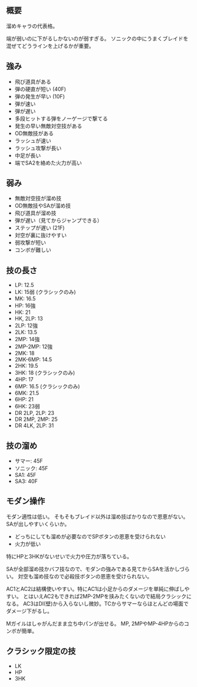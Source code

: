 ## 概要

溜めキャラの代表格。

端が弱いのに下がるしかないのが弱すぎる。
ソニックの中にうまくブレイドを混ぜてどうラインを上げるかが重要。

## 強み

- 飛び道具がある
- 弾の硬直が短い (40F)
- 弾の発生が早い (10F)
- 弾が速い
- 弾が遅い
- 多段ヒットする弾をノーゲージで撃てる
- 発生の早い無敵対空技がある
- OD無敵技がある
- ラッシュが速い
- ラッシュ攻撃が長い
- 中足が長い
- 端でSA2を絡めた火力が高い

## 弱み

- 無敵対空技が溜め技
- OD無敵技やSAが溜め技
- 飛び道具が溜め技
- 弾が遅い（見てからジャンプできる）
- ステップが遅い (21F)
- 対空が裏に抜けやすい
- 弱攻撃が短い
- コンボが難しい

## 技の長さ

- LP: 12.5
- LK: 15弱 (クラシックのみ)
- MK: 16.5
- HP: 16強
- HK: 21
- HK, 2LP: 13
- 2LP: 12強
- 2LK: 13.5
- 2MP: 14強
- 2MP-2MP: 12強
- 2MK: 18
- 2MK-6MP: 14.5
- 2HK: 19.5
- 3HK: 18 (クラシックのみ)
- 4HP: 17
- 6MP: 16.5 (クラシックのみ)
- 6MK: 21.5
- 6HP: 21
- 6HK: 23弱
- DR 2LP, 2LP: 23
- DR 2MP, 2MP: 25
- DR 4LK, 2LP: 31

## 技の溜め

- サマー: 45F
- ソニック: 45F
- SA1: 45F
- SA3: 40F

## モダン操作

モダン適性は低い。
そもそもブレイド以外は溜め技ばかりなので恩恵がない。SAが出しやすいくらいか。

- どっちにしても溜めが必要なのでSPボタンの恩恵を受けられない
- 火力が低い

特にHPと3HKがないせいで火力や圧力が落ちている。

SAが全部溜め技かバフ技なので、モダンの強みである見てからSAを活かしづらい。
対空も溜め技なので必殺技ボタンの恩恵を受けられない。

AC1とAC2は結構使いやすい。特にAC1は小足からのダメージを単純に伸ばしやすい。
とはいえAC2もできれば2MP-2MPを挟みたくないので結局クラシックになる。
AC3はDI(壁)から入らないし微妙。TCからサマーならほとんどの場面でダメージ下がるし。

Mガイルはしゃがんだまま立ち中パンが出せる。
MP, 2MPやMP-4HPからのコンボが簡単。

## クラシック限定の技

- LK
- HP
- 3HK
